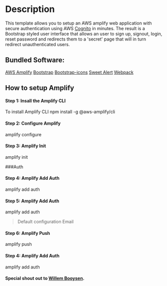 # Description
This template allows you to setup an AWS amplify web application with secure authentication using AWS [Cognito](https://aws.amazon.com/cognito/) in minutes. The result is a Bootstrap styled user interface that allows an user to sign up, signout, login, reset password and redirects them to a 'secret' page that will in turn redirect unauthenticated users.

## Bundled Software:
[AWS Amplify](https://getbootstrap.com/)
[Bootstrap](https://getbootstrap.com/)
[Bootstrap-icons](https://getbootstrap.com/)
[Sweet Alert](https://getbootstrap.com/)
[Webpack](https://getbootstrap.com/)


## How to setup Amplify

#### Step 1: Insall the Amplify CLI
To install Amplify CLI
npm install -g @aws-amplify/cli

#### Step 2: Configure Amplify
amplify configure

#### Step 3: Amplify Init
amplify init

###Auth

#### Step 4: Amplify Add Auth
amplify add auth

#### Step 5: Amplify Add Auth
amplify add auth
> Default configuration
> Email

#### Step 6: Amplify Push
amplify push

#### Step 4: Amplify Add Auth
amplify add auth





#### Special shout out to [Willem Booysen](https://dev.to/illusivemilkman/amplify-authentication-flow-without-any-front-end-frameworks-vanilla-javascript-3hjg).
